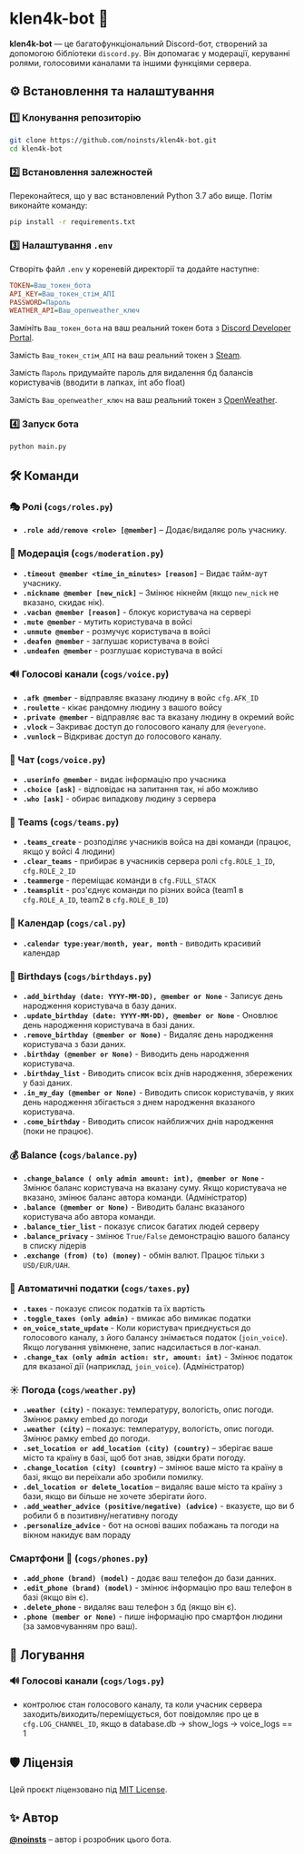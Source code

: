 # klen4k-bot 🤖

**klen4k-bot** — це багатофункціональний Discord-бот, створений за допомогою бібліотеки `discord.py`. Він допомагає у модерації, керуванні ролями, голосовими каналами та іншими функціями сервера.

## ⚙ Встановлення та налаштування

### 1️⃣ Клонування репозиторію
```bash
git clone https://github.com/noinsts/klen4k-bot.git
cd klen4k-bot
```

### 2️⃣ Встановлення залежностей
Переконайтеся, що у вас встановлений Python 3.7 або вище. Потім виконайте команду:
```bash
pip install -r requirements.txt
```

### 3️⃣ Налаштування `.env`
Створіть файл `.env` у кореневій директорії та додайте наступне:
```ini
TOKEN=Ваш_токен_бота
API_KEY=Ваш_токен_стім_АПІ
PASSWORD=Пароль
WEATHER_API=Ваш_openweather_ключ
```
Замініть `Ваш_токен_бота` на ваш реальний токен бота з [Discord Developer Portal](https://discord.com/developers/applications).

Замість `Ваш_токен_стім_АПІ` на ваш реальний токен з [Steam](https://steamcommunity.com/dev/apikey).

Замість `Пароль` придумайте пароль для видалення бд балансів користувачів (вводити в лапках, int або float)

Замість `Ваш_openweather_ключ` на ваш реальний токен з [OpenWeather](https://openweathermap.org/).

### 4️⃣ Запуск бота
```bash
python main.py
```

## 🛠 Команди

### 🎭 Ролі (`cogs/roles.py`)
- **`.role add/remove <role> [@member]`** – Додає/видаляє роль учаснику.

### 🔨 Модерація (`cogs/moderation.py`)
- **`.timeout @member <time_in_minutes> [reason]`** – Видає тайм-аут учаснику.
- **`.nickname @member [new_nick]`** – Змінює нікнейм (якщо `new_nick` не вказано, скидає нік).
- **`.vacban @member [reason]`** - блокує користувача на сервері
- **`.mute @member`** - мутить користувача в войсі
- **`.unmute @member`** - розмучує користувача в войсі
- **`.deafen @member`** - заглушає користувача в войсі
- **`.undeafen @member`** - розглушає користувача в войсі

### 🔊 Голосові канали (`cogs/voice.py`)
- **`.afk @member`** - відправляє вказану людину в войс `cfg.AFK_ID`
- **`.roulette`** - кікає рандомну людину з вашого войсу
- **`.private @member`** - відправляє вас та вказану людину в окремий войс
- **`.vlock`** – Закриває доступ до голосового каналу для `@everyone`.
- **`.vunlock`** – Відкриває доступ до голосового каналу.

### 💬 Чат (`cogs/voice.py`)
- **`.userinfo @member`** - видає інформацію про учасника
- **`.choice [ask]`** - відповідає на запитання так, ні або можливо
- **`.who [ask]`** - обирає випадкову людину з сервера

### 👥 Teams (`cogs/teams.py`)
- **`.teams_create`** - розподіляє учасників войса на дві команди (працює, якщо у войсі 4 людини)
- **`.clear_teams`** - прибирає в учасників сервера ролі `cfg.ROLE_1_ID`, `cfg.ROLE_2_ID`
- **`.teammerge`** - переміщає команди в `cfg.FULL_STACK`
- **`.teamsplit`** - роз'єднує команди по різних войса (team1 в `cfg.ROLE_A_ID`, team2 в `cfg.ROLE_B_ID`)

### 📆 Календар (`cogs/cal.py`)
- **`.calendar type:year/month, year, month`** - виводить красивий календар

### 🎂 Birthdays (`cogs/birthdays.py`)
- **`.add_birthday (date: YYYY-MM-DD), @member or None`** - Записує день народження користувача в базу даних.
- **`.update_birthday (date: YYYY-MM-DD), @member or None`** - Оновлює день народження користувача в базі даних.
- **`.remove_birthday (@member or None)`** - Видаляє день народження користувача з бази даних.
- **`.birthday (@member or None)`** - Виводить день народження користувача.
- **`.birthday_list`** - Виводить список всіх днів народження, збережених у базі даних.
- **`.in_my_day (@member or None)`** - Виводить список користувачів, у яких день народження збігається з днем народження вказаного користувача.
- **`.come_birthday`** - Виводить список найближчих днів народження (поки не працює).

### 💰 Balance (`cogs/balance.py`)
- **`.change_balance ( only admin amount: int), @member or None`** - Змінює баланс користувача на вказану суму. Якщо користувача не вказано, змінює баланс автора команди. (Адміністратор)
- **`.balance (@member or None)`** - Виводить баланс вказаного користувача або автора команди.
- **`.balance_tier_list`** - показує список багатих людей серверу
- **`.balance_privacy`** - змінює `True/False` демонстрацію вашого балансу в списку лідерів
- **`.exchange (from) (to) (money)`** - обмін валют. Працює тільки з `USD/EUR/UAH`.

### 📢 Автоматичні податки (`cogs/taxes.py`)
- **`.taxes`** - показує список податків та їх вартість
- **`.toggle_taxes (only admin)`** - вмикає або вимикає податки
- **`on_voice_state_update`** - Коли користувач приєднується до голосового каналу, з його балансу знімається податок (`join_voice`). Якщо логування увімкнене, запис надсилається в лог-канал.
- **`.change_tax (only admin action: str, amount: int)`** - Змінює податок для вказаної дії (наприклад, `join_voice`). (Адміністратор)

### ☀️ Погода (`cogs/weather.py`)
- **`.weather (city)`** - показує: температуру, вологість, опис погоди. Змінює рамку embed до погоди
- **`.weather (city)`** – показує: температуру, вологість, опис погоди. Змінює рамку embed до погоди.  
- **`.set_location or add_location (city) (country)`** – зберігає ваше місто та країну в базі, щоб бот знав, звідки брати погоду.  
- **`.change_location (city) (country)`** – змінює ваше місто та країну в базі, якщо ви переїхали або зробили помилку.  
- **`.del_location or delete_location`** – видаляє ваше місто та країну з бази, якщо ви більше не хочете зберігати його.  
- **`.add_weather_advice (positive/negative) (advice)`** - вказуєте, що ви б робили б в позитивну/негативну погоду
- **`.personalize_advice`** - бот на основі ваших побажань та погоди на вікном накидує вам пораду

### Смартфони 📱 (`cogs/phones.py`)
- **`.add_phone (brand) (model)`** - додає ваш телефон до бази данних.
- **`.edit_phone (brand) (model)`** - змінює інформацію про ваш телефон в базі (якщо він є).
- **`.delete_phone`** - видаляє ваш телефон з бд (якщо він є).
- **`.phone (member or None)`** - пише інформацію про смартфон людини (за замовчуванням про ваш).

## 📝 Логування

### 🔊 Голосові канали (`cogs/logs.py`)
- контролює стан голосового каналу, та коли учасник сервера заходить/виходить/переміщується, бот повідомляє про це в `cfg.LOG_CHANNEL_ID`, якщо в database.db -> show_logs -> voice_logs == 1


## 🛡 Ліцензія  
Цей проєкт ліцензовано під [MIT License](./LICENSE).

## ✨ Автор
**[@noinsts](https://github.com/noinsts)** – автор і розробник цього бота.
